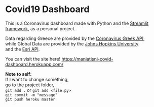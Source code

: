 # Covid19 Dashboard
This is a Coronavirus dashboard made with Python and the [Streamlit framework](https://github.com/streamlit/streamlit),
as a personal project.

Data regarding Greece are provided by the [Coronavirus Greek API](https://covid-19-greece.herokuapp.com/),  
while Global Data are provided by the [Johns Hopkins University](https://github.com/CSSEGISandData/COVID-19)  
and the [Esri API](https://coronavirus-resources.esri.com/datasets/1cb306b5331945548745a5ccd290188e_1/api).

You can visit the site here!
https://maniatisni-covid-dashboard.herokuapp.com/










**Note to self:**\
If I want to change something,\
go to the project folder,\
`git add .` or `git add <file.py>`\
`git commit -m "message"`\
`git push heroku master`

